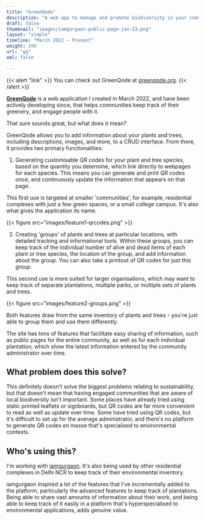 ```yaml
---
title: "GreenQode"
description: "A web app to manage and promote biodiversity in your community"
draft: false
thumbnail: "images/iamgurgaon-public-page-jan-23.png"
layout: "simple"
timeline: "March 2022 – Present"
weight: 200
url: "gq"
xml: false

---
```


{{< alert "link" >}}
You can check out GreenQode at [greenqode.org](https://www.greenqode.org).
{{< /alert >}}

**[GreenQode](https://www.greenqode.org)** is a web application I created in March 2022, and have been actively developing since, that helps communities keep track of their greenery, and engage people with it.

That sure sounds great, but what does it mean?

GreenQode allows you to add information about your plants and trees, including descriptions, images, and more, to a CRUD interface. From there, it provides two primary functionalities:

1. Generating customisable QR codes for your plant and tree species, based on the quantity you determine, which link directly to webpages for each species. This means you can generate and print QR codes once, and continuously update the information that appears on that page.

This first use is targeted at smaller 'communities', for example, residential complexes with just a few green spaces, or a small college campus. It's also what gives the application its name.

{{< figure src="images/feature1-qrcodes.png" >}}

2. Creating 'groups' of plants and trees at particular locations, with detailed tracking and informational tools. Within these groups, you can keep track of the individual number of alive and dead items of each plant or tree species, the location of the group, and add information about the group. You can also take a printout of QR codes for just this group.

This second use is more suited for larger organisations, which may want to keep track of separate plantations, multiple parks, or multiple sets of plants and trees.

{{< figure src="images/feature2-groups.png" >}}

Both features draw from the same inventory of plants and trees - you're just able to group them and use them differently.

The site has tons of features that facilitate easy sharing of information, such as public pages for the entire community, as well as for each individual plantation, which show the latest information entered by the community administrator over time.

## What problem does this solve?

This definitely doesn't solve the biggest problems relating to sustainability, but that doesn't mean that having engaged communities that are aware of local biodiversity isn't important. Some places have already tried using static printed leaflets or signboards, but QR codes are far more convenient to read as well as update over time. Some have tried using QR codes, but it's difficult to set up for the average administrator, and there's no platform to generate QR codes en masse that's specialised to environmental contexts.

## Who's using this?

I'm working with [iamgurgaon](https://iamgurgaon.org/). It's also being used by other residential complexes in Delhi NCR to keep track of their environmental inventory.

iamgurgaon inspired a lot of the features that I've incrementally added to the platform, particularly the advanced features to keep track of plantations. Being able to share vast amounts of information about their work, and being able to keep track of it easily in a platform that's hyperspecialised to environmental applications, adds genuine value.
